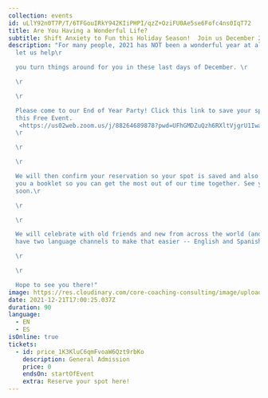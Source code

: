 ```yaml
---
collection: events
id: uLlY92n0T7P/T/6TFGouIRkY942KIiPHPI/qzZ+OziFU0Ae5se6Fofc4ns0IqT72
title: Are You Having a Wonderful Life?
subtitle: Shift Anxiety to Fun this Holiday Season!  Join us December 21 @ Noon ET
description: "For many people, 2021 has NOT been a wonderful year at all!! So
  let us help\r

  you turn things around for you in these last days of December. \r

  \r

  \r

  Please come to our End of Year Party! Click this link to save your space for
  this Free Event.
   <https://us02web.zoom.us/j/88264689878?pwd=UFhGMDZuQzh6RXltVjgrU1IwazVOZz09>\
  \r

  \r

  \r

  We will then confirm your reservation so your spot is saved and also send
  you a booklet so you can get the most out of our time together. See you very
  soon.\r

  \r

  \r

  We will celebrate with old friends and new from across the world (and we'll
  have two language channels to make that easier -- English and Spanish). \r

  \r

  \r

  Hope to see you there!"
image: https://res.cloudinary.com/core-coaching-consulting/image/upload/v1638623723/Wonderful_Life_qudxqi.png
date: 2021-12-21T17:00:25.037Z
duration: 90
language:
  - EN
  - ES
isOnline: true
tickets:
  - id: price_1K3KluC6qmFvoaW6Qzt9rbKo
    description: General Admission
    price: 0
    endsOn: startOfEvent
    extra: Reserve your spot here!
---
```

